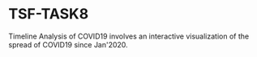 # TSF-TASK8
Timeline Analysis of COVID19 involves an interactive visualization of the spread of COVID19 since Jan'2020. 
